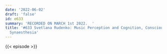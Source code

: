 ```yaml
---
date: '2022-06-02'
draft: 'false'
id: e633
summary: 'RECORDED ON MARCH 1st 2022.  '
title: '#633 Svetlana Rudenko: Music Perception and Cognition, Consciousness, and
  Synaesthesia'
---
```

{{< episode >}}
